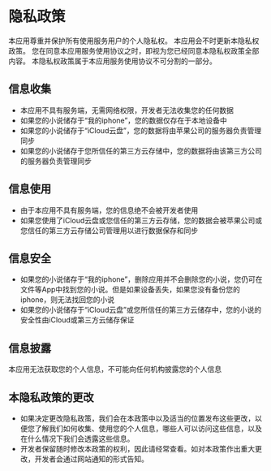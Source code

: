 # 隐私政策

本应用尊重并保护所有使用服务用户的个人隐私权。
本应用会不时更新本隐私权政策。 
您在同意本应用服务使用协议之时，即视为您已经同意本隐私权政策全部内容。
本隐私权政策属于本应用服务使用协议不可分割的一部分。

## 信息收集

* 本应用不具有服务端，无需网络权限，开发者无法收集您的任何数据
* 如果您的小说储存于“我的iphone”，您的数据仅存在于本地设备中
* 如果您的小说储存于“iCloud云盘”，您的数据将由苹果公司的服务器负责管理同步
* 如果您的小说储存于您所信任的第三方云存储中，您的数据将由该第三方公司的服务器负责管理同步

## 信息使用

* 由于本应用不具有服务端，您的信息绝不会被开发者使用
* 如果您使用了iCloud云盘或您信任的第三方云存储，您的数据会被苹果公司或您信任的第三方云存储公司管理用以进行数据保存和同步

## 信息安全

* 如果您的小说储存于“我的iphone”，删除应用并不会删除您的小说，您仍可在文件等App中找到您的小说。但是如果设备丢失，如果您没有备份您的iphone，则无法找回您的小说
* 如果您的小说储存于“iCloud云盘”或您所信任的第三方云储存中，您的小说的安全性由iCloud或第三方云储存保证

## 信息披露

本应用无法获取您的个人信息，不可能向任何机构披露您的个人信息

## 本隐私政策的更改

* 如果决定更改隐私政策，我们会在本政策中以及适当的位置发布这些更改，以便您了解我们如何收集、使用您的个人信息，哪些人可以访问这些信息，以及在什么情况下我们会透露这些信息。
* 开发者保留随时修改本政策的权利，因此请经常查看。如对本政策作出重大更改，开发者会通过网站通知的形式告知。
